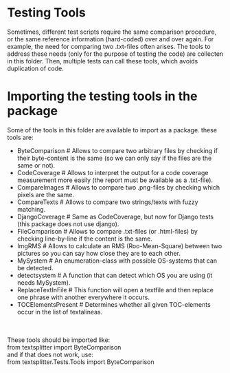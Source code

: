 # Testing Tools

Sometimes, different test scripts require the same comparison procedure, 
or the same reference information (hard-coded)
over and over again. For example, the need for comparing two .txt-files
often arises. The tools to address these needs (only for the purpose
of testing the code) are collecten in this folder. Then, multiple
tests can call these tools, which avoids duplication of code.

# Importing the testing tools in the package

Some of the tools in this folder are available to import as a package.
these tools are: <br />
* ByteComparison     # Allows to compare two arbitrary files by checking if their byte-content is the same (so we can only say if the files are the same or not).
* CodeCoverage       # Allows to interpret the output for a code coverage measurement more easily (the report must be available as a .txt-file).
* CompareImages      # Allows to compare two .png-files by checking which pixels are the same.
* CompareTexts       # Allows to compare two strings/texts with fuzzy matching.
* DjangoCoverage     # Same as CodeCoverage, but now for Django tests (this package does not use django).
* FileComparison     # Allows to compare .txt-files (or .html-files) by checking line-by-line if the content is the same.
* ImgRMS             # Allows to calculate an RMS (Roo-Mean-Square) between two pictures so you can say how close they are to each other.
* MySystem           # An enumeration-class with possible OS-systems that can be detected.
* detectsystem       # A function that can detect which OS you are using (it needs MySystem).
* ReplaceTextInFile  # This function will open a textfile and then replace one phrase with another everywhere it occurs.
* TOCElementsPresent # Determines whether all given TOC-elements occur in the list of textalineas.
<br />
<br />
These tools should be imported like: <br />
from textsplitter import ByteComparison <br />
and if that does not work, use: <br />
from textsplitter.Tests.Tools import ByteComparison <br />
